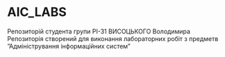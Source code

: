# AIC_LABS
Репозиторій студента групи РІ-31 ВИСОЦЬКОГО Володимира
Репозиторія створений для виконання лабораторних робіт з предметв ”Адміністрування інформаційних систем”
